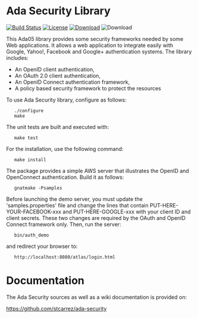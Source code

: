 # Ada Security Library

[![Build Status](https://img.shields.io/jenkins/s/http/jenkins.vacs.fr/Ada-Security.svg)](http://jenkins.vacs.fr/job/Ada-Security/)
[![License](http://img.shields.io/badge/license-APACHE2-blue.svg)](LICENSE)
[![Download](https://img.shields.io/badge/download-1.1.0-brightgreen.svg)](http://download.vacs.fr/ada-security/ada-security-1.1.0.tar.gz)
![Download](https://img.shields.io/github/commits-since/stcarrez/ada-security/ada-security-1.1.0.svg)

This Ada05 library provides some security frameworks needed by some Web applications.
It allows a web application to integrate easily with Google, Yahoo!, Facebook and
Google+ authentication systems.
The library includes:

* An OpenID client authentication,
* An OAuth 2.0 client authentication,
* An OpenID Connect authentication framework,
* A policy based security framework to protect the resources

To use Ada Security library, configure as follows:
```
   ./configure
   make
```
The unit tests are built and executed with:
```
   make test
```
For the installation, use the following command:
```
   make install
```
The package provides a simple AWS server that illustrates the OpenID and OpenConnect
authentication.  Build it as follows:
```
   gnatmake -Psamples
```
Before launching the demo server, you must update the 'samples.properties' file
and change the lines that contain PUT-HERE-YOUR-FACEBOOK-xxx and
PUT-HERE-GOOGLE-xxx with your client ID and client secrets.  These two changes
are required by the OAuth and OpenID Connect framework only.
Then, run the server:
```
   bin/auth_demo
```
and redirect your browser to:
```
   http://localhost:8080/atlas/login.html
```
# Documentation

The Ada Security sources as well as a wiki documentation is provided on:

   https://github.com/stcarrez/ada-security
